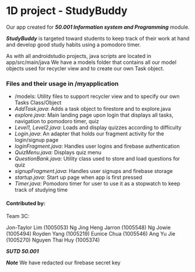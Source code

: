 # 1D project - StudyBuddy
Our app created for ***50.001 Information system and Programming*** module. 

***StudyBuddy*** is targeted toward students to keep track of their work at hand and develop good study habits using a pomodoro timer.


As with all androidstudio projects, java scripts are located in app/src/main/java
We have a models folder that contains all our model objects used for recycler view and to create our own Task object.


### Files and their usage in /myapplication
- /models: Utility files to support recycler view and to specify our own Tasks Class/Object
- *AddTask.java*: Adds a task object to firestore and to explore.java
- *explore.java*: Main landing page upon login that displays all tasks, navigation to pomodoro timer, quiz
- *Level1, Level2.java*: Loads and display quizzes according to difficulty
- *Login.java*: An adapter that holds our fragment activity for the login/signup page
- *loginFragment.java*: Handles user logins and firebase authentication
- *QuizMenu.java*: Displays quiz menu
- *QuestionBank.java*: Utility class used to store and load questions for quiz
- *signupFragment.java*: Handles user signups and firebase storage
- *startup.java*: Start up page when app is first pressed
- *Timer.java*: Pomodoro timer for user to use it as a stopwatch to keep track of studying time


#### Contributed by:

Team 3C:

Jon-Taylor Lim (1005053)
Ng Jing Heng Jarron (1005548)
Ng Jowie (1005494)
Royden Yang (1005219)
Eunice Chua (1005546)
Ang Yu Jie (1005270)
Nguyen Thai Huy (1005374)

***SUTD 50.001***

***Note***
We have redacted our firebase secret key
